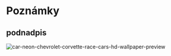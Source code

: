# Poznámky
## podnadpis 
![car-neon-chevrolet-corvette-race-cars-hd-wallpaper-preview](https://github.com/user-attachments/assets/73f94fc5-0199-4c8d-9999-2c9c286b36a6)

 
 
